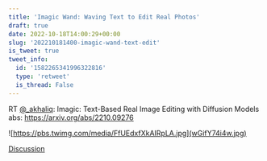 ```yaml
---
title: 'Imagic Wand: Waving Text to Edit Real Photos'
draft: true
date: 2022-10-18T14:00:29+00:00
slug: '202210181400-imagic-wand-text-edit'
is_tweet: true
tweet_info:
  id: '1582265341996322816'
  type: 'retweet'
  is_thread: False
---
```




RT [@_akhaliq](https://x.com/_akhaliq): Imagic: Text-Based Real Image Editing with Diffusion Models
abs: <https://arxiv.org/abs/2210.09276> 

![https://pbs.twimg.com/media/FfUEdxfXkAIRpLA.jpg](wGifY74i4w.jpg)

[Discussion](https://x.com/sytelus/status/1582265341996322816)
